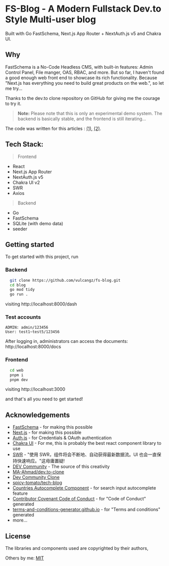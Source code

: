 
# FS-Blog - A Modern Fullstack Dev.to Style Multi-user blog

Built with Go FastSchema, Next.js App Router + NextAuth.js v5 and Chakra UI.

## Why

FastSchema is a No-Code Headless CMS, with built-in features: Admin Control Panel, File manger, OAS, RBAC, and more. But so far, I haven't found a good enough web front end to showcase its rich functionality. Because "Next.js has everything you need to build great products on the web.", so let me try...

Thanks to the dev.to clone repository on GitHub for giving me the courage to try it.

> **Note:** Please note that this is only an experimental demo system. The backend is basically stable, and the frontend is still iterating... 

The code was written for this articles : [(1)](https://www.worldlink.com.cn/post/build-a-devto-style-multi-user-blog-with-fastschema-nextjs-nextauth-v5-and-chakra-ui.html), [(2)](https://www.worldlink.com.cn/post/build-a-devto-style-multi-user-blog-with-fastschema-nextjs-nextauth-v5-and-chakra-ui-2-design%20and%20realization).

## Tech Stack:

> Frontend

-   React
-   Next.js App Router
-   NextAuth.js v5
-   Chakra UI v2
-   SWR
-   Axios

> Backend

-   Go
-   FastSchema
-   SQLite (with demo data)
-   seeder

## Getting started

To get started with this project, run

### Backend

```bash
  git clone https://github.com/vulcangz/fs-blog.git
  cd blog
  go mod tidy
  go run .
```

visiting http://localhost:8000/dash 

### Test accounts

```
ADMIN: admin/123456
User: test1~test5/123456
```

After logging in, administrators can access the documents: http://localhost:8000/docs 


### Frontend

```bash  
  cd web
  pnpm i
  pnpm dev
```

visiting http://localhost:3000

and that's all you need to get started!


## Acknowledgements

- [FastSchema](https://github.com/fastschema/fastschema) - for making this possible
- [Next.js](https://github.com/vercel/next.js) - for making this possible
- [Auth.js](https://github.com/nextauthjs/next-auth) - for Credentials & OAuth authentication
- [Chakra UI](https://github.com/chakra-ui/chakra-ui) - For me, this is probably the best react component library to use
- [SWR](https://github.com/vercel/swr) - "使用 SWR，组件将会不断地、自动获得最新数据流。UI 也会一直保持快速响应。"这毋庸置疑!
- [DEV Community](https://dev.to/) - The source of this creativity
- [MA-Ahmad/dev.to-clone](https://github.com/MA-Ahmad/dev.to-clone)
- [Dev Community Clone](https://github.com/zwelhtetyan/dev.to-clone)
- [spicy-tomato/tech-blog](https://github.com/spicy-tomato/tech-blog)
- [Countries Autocomplete Component](https://github.com/jovanes-work/jtk-chakraui-autocomplete) - for search input autocomplete feature
- [Contributor Covenant Code of Conduct](https://www.contributor-covenant.org/version/2/1/code_of_conduct/code_of_conduct.md) - for "Code of Conduct" generated
- [terms-and-conditions-generator.github.io](https://github.com/terms-and-conditions-generator/terms-and-conditions-generator.github.io) - for "Terms and conditions" generated 
- more...

## License

The libraries and components used are copyrighted by their authors,

Others by me: [MIT](https://choosealicense.com/licenses/mit/)